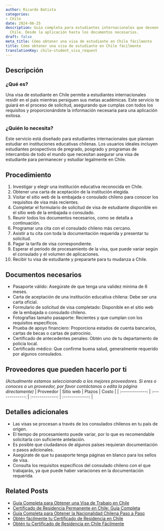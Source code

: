 ```yaml
---
author: Ricardo Batista
categories:
- Chile
date: 2024-06-25
description: Guía completa para estudiantes internacionales que deseen estudiar en
  Chile. Desde la aplicación hasta los documentos necesarios.
draft: false
meta_title: Cómo obtener una visa de estudiante en Chile fácilmente
title: Cómo obtener una visa de estudiante en Chile fácilmente
translationKey: chile-student_visa_request
---
```



## Descripción
### ¿Qué es?
Una visa de estudiante en Chile permite a estudiantes internacionales residir en el país mientras persiguen sus metas académicas. Este servicio te guiará en el proceso de solicitud, asegurando que cumplas con todos los requisitos y proporcionándote la información necesaria para una aplicación exitosa.

### ¿Quién lo necesita?
Este servicio está diseñado para estudiantes internacionales que planean estudiar en instituciones educativas chilenas. Los usuarios ideales incluyen estudiantes prospectivos de pregrado, posgrado y programas de intercambio de todo el mundo que necesitan asegurar una visa de estudiante para permanecer y estudiar legalmente en Chile.

## Procedimiento

1. Investigar y elegir una institución educativa reconocida en Chile.
2. Obtener una carta de aceptación de la institución elegida.
3. Visitar el sitio web de la embajada o consulado chileno para conocer los requisitos de visa más recientes.
4. Completar el formulario de solicitud de visa de estudiante disponible en el sitio web de la embajada o consulado.
5. Reunir todos los documentos necesarios, como se detalla a continuación.
6. Programar una cita con el consulado chileno más cercano.
7. Asistir a tu cita con toda la documentación requerida y presentar tu solicitud.
8. Pagar la tarifa de visa correspondiente.
9. Esperar el período de procesamiento de la visa, que puede variar según el consulado y el volumen de aplicaciones.
10. Recibir tu visa de estudiante y prepararte para tu mudanza a Chile.

## Documentos necesarios

- Pasaporte válido: Asegúrate de que tenga una validez mínima de 6 meses.
- Carta de aceptación de una institución educativa chilena: Debe ser una carta oficial.
- Formulario de solicitud de visa completado: Disponible en el sitio web de la embajada o consulado chileno.
- Fotografías tamaño pasaporte: Recientes y que cumplan con los requisitos específicos.
- Prueba de apoyo financiero: Proporciona estados de cuenta bancarios, cartas de becas o cartas de patrocinio.
- Certificado de antecedentes penales: Obtén uno de tu departamento de policía local.
- Certificado médico: Que confirme buena salud, generalmente requerido por algunos consulados.

## Proveedores que pueden hacerlo por ti
_(Actualmente estamos seleccionando a los mejores proveedores. Si eres o conoces a un proveedor, por favor contáctanos o edita la página directamente)_
| Proveedor       |     Sitio web    |     Plazos       |       Costo      |
| :-------------: | :-------------: |  :-------------: | :-------------: |

## Detalles adicionales

- Las visas se procesan a través de los consulados chilenos en tu país de origen.
- El tiempo de procesamiento puede variar, por lo que es recomendable solicitarla con suficiente antelación.
- Es posible que ciudadanos de algunos países requieran documentación o pasos adicionales.
- Asegúrate de que tu pasaporte tenga páginas en blanco para los sellos de visa.
- Consulta los requisitos específicos del consulado chileno con el que trabajarás, ya que puede haber variaciones en la documentación requerida.


## Related Posts

- [Guía Completa para Obtener una Visa de Trabajo en Chile](https://tramitit.com/es/guides/chile/solicitud_de_visa_de_trabajo/)
- [Certificado de Residencia Permanente en Chile: Guía Completa](https://tramitit.com/es/guides/chile/certificado_de_residencia_permanente/)
- [Guía Completa para Obtener la Nacionalidad Chilena Paso a Paso](https://tramitit.com/es/guides/chile/solicitud_de_nacionalidad/)
- [Obtén fácilmente tu Certificado de Residencia en Chile](https://tramitit.com/es/guides/chile/certificado_de_residencia/)
- [Obtén tu Certificado de Residencia en Chile Fácilmente](https://tramitit.com/es/guides/chile/certificado_de_domicilio/)